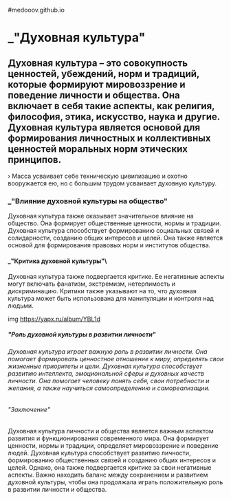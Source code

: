 #medooov.github.io
# _"Духовная культура"

## Духовная культура – это совокупность ценностей, убеждений, норм и традиций, которые формируют мировоззрение и поведение личности и общества. Она включает в себя такие аспекты, как религия, философия, этика, искусство, наука и другие. Духовная культура является основой для формирования личностных и коллективных ценностей моральных норм этических принципов.

› Масса усваивает себе техническую цивилизацию и охотно вооружается ею, но с большим трудом усваивает духовную культуру.

### _"Влияние духовной культуры на общество"

Духовная культура также оказывает значительное влияние на общество. Она формирует общественные ценности, нормы и традиции. Духовная культура способствует формированию социальных связей и солидарности, созданию общих интересов и целей. Она также является основой для формирования правовых норм и институтов общества.

#### _"Критика духовной культуры"\

Духовная культура также подвергается критике. Ее негативные аспекты могут включать фанатизм, экстремизм, нетерпимость и дискриминацию. Критики также указывают на то, что духовная культура может быть использована для манипуляции и контроля над людьми.

img https://yapx.ru/album/YBL1d

##### "Роль духовной культуры в развитии личности"

###### Духовная культура играет важную роль в развитии личности. Она помогает формировать ценностное отношение к миру, определять свои жизненные приоритеты и цели. Духовная культура способствует развитию интеллекта, эмоциональной сферы и духовных качеств личности. Она помогает человеку понять себя, свои потребности и желания, а также научиться самоопределению и самореализации.

###### "Заключение"

Духовная культура личности и общества является важным аспектом развития и функционирования современного мира. Она формирует ценности, нормы и традиции, определяет мировоззрение и поведение людей. Духовная культура способствует развитию личности, формированию общественных связей и созданию общих интересов и целей. Однако, она также подвергается критике за свои негативные аспекты. Важно находить баланс между сохранением и развитием духовной культуры, чтобы она продолжала играть положительную роль в развитии личности и общества.
